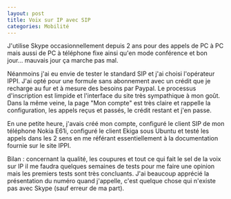 ```yaml
---
layout: post
title: Voix sur IP avec SIP
categories: Mobilité
---
```


J'utilise Skype occasionnellement depuis 2 ans pour des appels de PC à PC mais
aussi de PC à téléphone fixe ainsi qu'en mode conférence et bon jour...
mauvais jour ça marche pas mal.<!-- more --> 

Néanmoins j'ai eu envie de tester le standard SIP et j'ai choisi l'opérateur
IPPI. J'ai opté pour une formule sans abonnement avec un crédit que je
recharge au fur et à mesure des besoins par Paypal. Le processus d'inscription
est limpide et l'interface du site très sympathique à mon goût. Dans la même
veine, la page "Mon compte" est très claire et rappelle la configuration, les
appels reçus et passés, le crédit restant et j'en passe.

En une petite heure, j'avais créé mon compte, configuré le client SIP de mon téléphone Nokia E61i, configuré le
client Ekiga sous Ubuntu et testé les appels dans les 2 sens en me référant
essentiellement à la documentation fournie sur le site IPPI.

Bilan : concernant la qualité, les coupures et tout ce qui fait le sel de la
voix sur IP il me faudra quelques semaines de tests pour me faire une opinion
mais les premiers tests sont très concluants. J'ai beaucoup apprécié la
présentation du numéro quand j'appelle, c'est quelque chose qui n'existe pas
avec Skype (sauf erreur de ma part).
